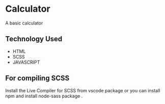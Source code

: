 # Calculator
 A basic calculator  
 
## Technology Used
+ HTML
+ SCSS
+ JAVASCRIPT

## For compiling SCSS

Install the Live Compiler for SCSS from vscode package or you can install npm and install node-sass package .



